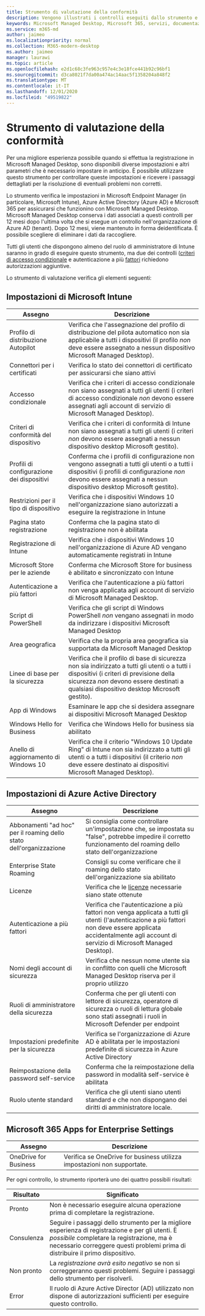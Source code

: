 ```yaml
---
title: Strumento di valutazione della conformità
description: Vengono illustrati i controlli eseguiti dallo strumento e il significato dei risultati
keywords: Microsoft Managed Desktop, Microsoft 365, servizi, documentazione
ms.service: m365-md
author: jaimeo
ms.localizationpriority: normal
ms.collection: M365-modern-desktop
ms.author: jaimeo
manager: laurawi
ms.topic: article
ms.openlocfilehash: e2d1c68c3fe963c957e4c3e18fce441b92c96bf1
ms.sourcegitcommit: d3ca8021f7da00a474ac14aac5f1358204a848f2
ms.translationtype: MT
ms.contentlocale: it-IT
ms.lasthandoff: 12/01/2020
ms.locfileid: "49519822"
---
```

# <a name="readiness-assessment-tool"></a>Strumento di valutazione della conformità

Per una migliore esperienza possibile quando si effettua la registrazione in Microsoft Managed Desktop, sono disponibili diverse impostazioni e altri parametri che è necessario impostare in anticipo. È possibile utilizzare questo strumento per controllare queste impostazioni e ricevere i passaggi dettagliati per la risoluzione di eventuali problemi non corretti.

Lo strumento verifica le impostazioni in Microsoft Endpoint Manager (in particolare, Microsoft Intune), Azure Active Directory (Azure AD) e Microsoft 365 per assicurarsi che funzionino con Microsoft Managed Desktop. Microsoft Managed Desktop conserva i dati associati a questi controlli per 12 mesi dopo l'ultima volta che si esegue un controllo nell'organizzazione di Azure AD (tenant). Dopo 12 mesi, viene mantenuto in forma deidentificata.  È possibile scegliere di eliminare i dati da raccogliere.

Tutti gli utenti che dispongono almeno del ruolo di amministratore di Intune saranno in grado di eseguire questo strumento, ma due dei controlli ([criteri di accesso condizionale](readiness-assessment-fix.md#conditional-access-policies) e autenticazione a più [fattori](readiness-assessment-fix.md#multi-factor-authentication) richiedono autorizzazioni aggiuntive.
 
Lo strumento di valutazione verifica gli elementi seguenti:

## <a name="microsoft-intune-settings"></a>Impostazioni di Microsoft Intune

|Assegno  |Descrizione  |
|---------|---------|
|Profilo di distribuzione Autopilot     | Verifica che l'assegnazione del profilo di distribuzione del pilota automatico non sia applicabile a tutti i dispositivi (il profilo *non* deve essere assegnato a nessun dispositivo Microsoft Managed Desktop).       |
|Connettori per i certificati     | Verifica lo stato dei connettori di certificato per assicurarsi che siano attivi   |
|Accesso condizionale     | Verifica che i criteri di accesso condizionale non siano assegnati a tutti gli utenti (i criteri di accesso condizionale *non* devono essere assegnati agli account di servizio di Microsoft Managed Desktop).    |
|Criteri di conformità del dispositivo     | Verifica che i criteri di conformità di Intune non siano assegnati a tutti gli utenti (i criteri *non* devono essere assegnati a nessun dispositivo desktop Microsoft gestito).    |
|Profili di configurazione dei dispositivi     | Conferma che i profili di configurazione non vengono assegnati a tutti gli utenti o a tutti i dispositivi (i profili di configurazione *non* devono essere assegnati a nessun dispositivo desktop Microsoft gestito).     |
|Restrizioni per il tipo di dispositivo     | Verifica che i dispositivi Windows 10 nell'organizzazione siano autorizzati a eseguire la registrazione in Intune        |
|Pagina stato registrazione     | Conferma che la pagina stato di registrazione non è abilitata      |
|Registrazione di Intune     | Verifica che i dispositivi Windows 10 nell'organizzazione di Azure AD vengano automaticamente registrati in Intune         |
|Microsoft Store per le aziende     | Conferma che Microsoft Store for business è abilitato e sincronizzato con Intune        |
|Autenticazione a più fattori | Verifica che l'autenticazione a più fattori non venga applicata agli account di servizio di Microsoft Managed Desktop.
|Script di PowerShell     | Verifica che gli script di Windows PowerShell *non* vengano assegnati in modo da indirizzare i dispositivi Microsoft Managed Desktop    |
|Area geografica     | Verifica che la propria area geografica sia supportata da Microsoft Managed Desktop        |
|Linee di base per la sicurezza     | Verifica che il profilo di base di sicurezza non sia indirizzato a tutti gli utenti o a tutti i dispositivi (i criteri di previsione della sicurezza *non* devono essere destinati a qualsiasi dispositivo desktop Microsoft gestito).       |
|App di Windows     | Esaminare le app che si desidera assegnare ai dispositivi Microsoft Managed Desktop      |
|Windows Hello for Business     | Verifica che Windows Hello for business sia abilitato        |
|Anello di aggiornamento di Windows 10     | Verifica che il criterio "Windows 10 Update Ring" di Intune non sia indirizzato a tutti gli utenti o a tutti i dispositivi (il criterio *non* deve essere destinato ai dispositivi Microsoft Managed Desktop).     |


## <a name="azure-active-directory-settings"></a>Impostazioni di Azure Active Directory

|Assegno  |Descrizione  |
|---------|---------|
|Abbonamenti "ad hoc" per il roaming dello stato dell'organizzazione     | Si consiglia come controllare un'impostazione che, se impostata su "false", potrebbe impedire il corretto funzionamento del roaming dello stato dell'organizzazione  |
|Enterprise State Roaming     | Consigli su come verificare che il roaming dello stato dell'organizzazione sia abilitato       |
|Licenze     | Verifica che le [licenze](prerequisites.md#more-about-licenses) necessarie siano state ottenute         |
|Autenticazione a più fattori     | Verifica che l'autenticazione a più fattori non venga applicata a tutti gli utenti (l'autenticazione a più fattori non deve essere applicata accidentalmente agli account di servizio di Microsoft Managed Desktop).|
|Nomi degli account di sicurezza   | Verifica che nessun nome utente sia in conflitto con quelli che Microsoft Managed Desktop riserva per il proprio utilizzo        |
|Ruoli di amministratore della sicurezza     | Conferma che per gli utenti con lettore di sicurezza, operatore di sicurezza o ruoli di lettura globale sono stati assegnati i ruoli in Microsoft Defender per endpoint         |
|Impostazioni predefinite per la sicurezza | Verifica se l'organizzazione di Azure AD è abilitata per le impostazioni predefinite di sicurezza in Azure Active Directory |
|Reimpostazione della password self-service     | Conferma che la reimpostazione della password in modalità self-service è abilitata        |
|Ruolo utente standard     | Verifica che gli utenti siano utenti standard e che non dispongano dei diritti di amministratore locale.         |


## <a name="microsoft-365-apps-for-enterprise-settings"></a>Microsoft 365 Apps for Enterprise Settings

|Assegno  |Descrizione  |
|---------|---------|
|OneDrive for Business     | Verifica se OneDrive for business utilizza impostazioni non supportate.        |


Per ogni controllo, lo strumento riporterà uno dei quattro possibili risultati:


|Risultato  |Significato  |
|---------|---------|
|Pronto     | Non è necessario eseguire alcuna operazione prima di completare la registrazione.        |
|Consulenza    | Seguire i passaggi dello strumento per la migliore esperienza di registrazione e per gli utenti. È *possibile* completare la registrazione, ma è necessario correggere questi problemi prima di distribuire il primo dispositivo.        |
|Non pronto | La *registrazione avrà esito negativo* se non si correggeranno questi problemi. Seguire i passaggi dello strumento per risolverli.        |
|Error | Il ruolo di Azure Active Director (AD) utilizzato non dispone di autorizzazioni sufficienti per eseguire questo controllo. |
